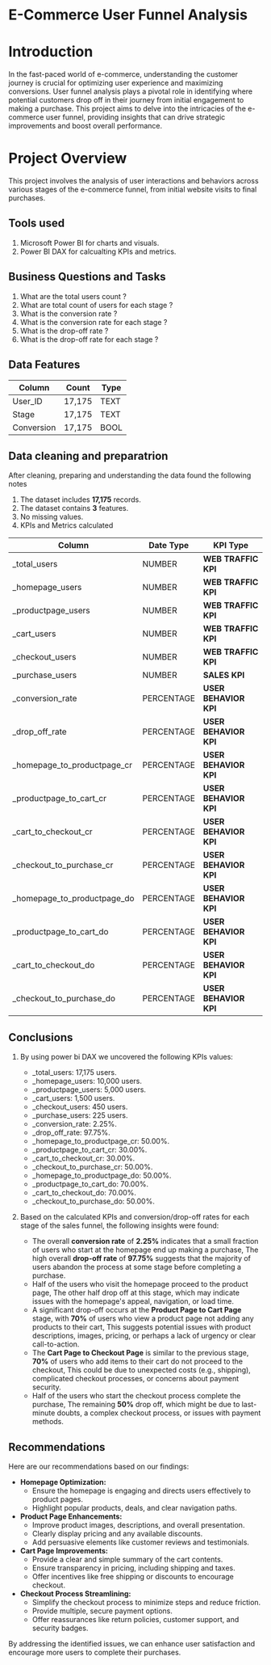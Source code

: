 # E-Commerce User Funnel Analysis

# Introduction

In the fast-paced world of e-commerce, understanding the customer journey is crucial for optimizing user experience and maximizing conversions. User funnel analysis plays a pivotal role in identifying where potential customers drop off in their journey from initial engagement to making a purchase. This project aims to delve into the intricacies of the e-commerce user funnel, providing insights that can drive strategic improvements and boost overall performance.

# Project Overview

This project involves the analysis of user interactions and behaviors across various stages of the e-commerce funnel, from initial website visits to final purchases.

## Tools used
1) Microsoft Power BI for charts and visuals.
2) Power BI DAX for calcualting KPIs and metrics.

## Business Questions and Tasks

1) What are the total users count ?
2) What are total count of users for each stage ?
3) What is the conversion rate ?
4) What is the conversion rate for each stage ?
5) What is the drop-off rate ?
5) What is the drop-off rate for each stage ?

## Data Features

| Column | Count | Type |
| ------ | ----- | --------- |
| User_ID | 17,175 | TEXT |
| Stage | 17,175 | TEXT |
| Conversion | 17,175 | BOOL |

## Data cleaning and preparatrion

After cleaning, preparing and understanding the data found the following notes

1) The dataset includes **17,175** records.
2) The dataset contains **3** features.
3) No missing values.
4) KPIs and Metrics calculated

| Column | Date Type | KPI Type  |
| ------ | --------- | --------- |
| _total_users | NUMBER | **WEB TRAFFIC KPI** |
| _homepage_users | NUMBER | **WEB TRAFFIC KPI** |
| _productpage_users | NUMBER | **WEB TRAFFIC KPI** |
| _cart_users | NUMBER | **WEB TRAFFIC KPI** |
| _checkout_users | NUMBER | **WEB TRAFFIC KPI** |
| _purchase_users | NUMBER | **SALES KPI** |
| _conversion_rate | PERCENTAGE | **USER BEHAVIOR KPI** |
| _drop_off_rate | PERCENTAGE | **USER BEHAVIOR KPI** |
| _homepage_to_productpage_cr | PERCENTAGE | **USER BEHAVIOR KPI** |
| _productpage_to_cart_cr | PERCENTAGE | **USER BEHAVIOR KPI** |
| _cart_to_checkout_cr | PERCENTAGE | **USER BEHAVIOR KPI** |
| _checkout_to_purchase_cr | PERCENTAGE | **USER BEHAVIOR KPI** |
| _homepage_to_productpage_do | PERCENTAGE | **USER BEHAVIOR KPI** |
| _productpage_to_cart_do | PERCENTAGE | **USER BEHAVIOR KPI** |
| _cart_to_checkout_do | PERCENTAGE | **USER BEHAVIOR KPI** |
| _checkout_to_purchase_do | PERCENTAGE | **USER BEHAVIOR KPI** |


## Conclusions
1) By using power bi DAX we uncovered the following KPIs values:
    * _total_users: 17,175 users.
    * _homepage_users: 10,000 users.
    * _productpage_users: 5,000 users.
    * _cart_users: 1,500 users.
    * _checkout_users: 450 users.
    * _purchase_users: 225 users.
    * _conversion_rate: 2.25%.
    * _drop_off_rate: 97.75%.
    * _homepage_to_productpage_cr: 50.00%.
    * _productpage_to_cart_cr: 30.00%.
    * _cart_to_checkout_cr: 30.00%.
    * _checkout_to_purchase_cr: 50.00%.
    * _homepage_to_productpage_do: 50.00%.
    * _productpage_to_cart_do: 70.00%.
    * _cart_to_checkout_do: 70.00%.
    * _checkout_to_purchase_do: 50.00%.

2) Based on the calculated KPIs and conversion/drop-off rates for each stage of the sales funnel, the following insights were found:
    * The overall **conversion rate** of **2.25%** indicates that a small fraction of users who start at the homepage end up making a purchase, The high overall **drop-off rate** of **97.75%** suggests that the majority of users abandon the process at some stage before completing a purchase.
    * Half of the users who visit the homepage proceed to the product page, The other half drop off at this stage, which may indicate issues with the homepage's appeal, navigation, or load time.
    * A significant drop-off occurs at the **Product Page to Cart Page** stage, with **70%** of users who view a product page not adding any products to their cart, This suggests potential issues with product descriptions, images, pricing, or perhaps a lack of urgency or clear call-to-action.
    * The **Cart Page to Checkout Page** is similar to the previous stage, **70%** of users who add items to their cart do not proceed to the checkout, This could be due to unexpected costs (e.g., shipping), complicated checkout processes, or concerns about payment security.
    * Half of the users who start the checkout process complete the purchase, The remaining **50%** drop off, which might be due to last-minute doubts, a complex checkout process, or issues with payment methods.

## Recommendations
Here are our recommendations based on our findings:
  * **Homepage Optimization:**
    * Ensure the homepage is engaging and directs users effectively to product pages.
    * Highlight popular products, deals, and clear navigation paths.
  * **Product Page Enhancements:**
    * Improve product images, descriptions, and overall presentation.
    * Clearly display pricing and any available discounts.
    * Add persuasive elements like customer reviews and testimonials.
  * **Cart Page Improvements:**
    * Provide a clear and simple summary of the cart contents.
    * Ensure transparency in pricing, including shipping and taxes.
    * Offer incentives like free shipping or discounts to encourage checkout.
  * **Checkout Process Streamlining:**
    * Simplify the checkout process to minimize steps and reduce friction.
    * Provide multiple, secure payment options.
    * Offer reassurances like return policies, customer support, and security badges.

By addressing the identified issues, we can enhance user satisfaction and encourage more users to complete their purchases.